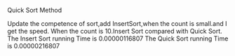 Quick Sort Method

Update the competence of sort,add InsertSort,when the count is small.and I get the speed.
When the count is 10.Insert Sort compared with Quick Sort.
The Insert Sort running Time is 0.00000116807
The Quick Sort running Time is 0.00000216807
